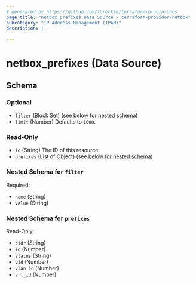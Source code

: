 ```yaml
---
# generated by https://github.com/fbreckle/terraform-plugin-docs
page_title: "netbox_prefixes Data Source - terraform-provider-netbox"
subcategory: "IP Address Management (IPAM)"
description: |-
  
---
```


# netbox_prefixes (Data Source)





<!-- schema generated by tfplugindocs -->
## Schema

### Optional

- `filter` (Block Set) (see [below for nested schema](#nestedblock--filter))
- `limit` (Number) Defaults to `1000`.

### Read-Only

- `id` (String) The ID of this resource.
- `prefixes` (List of Object) (see [below for nested schema](#nestedatt--prefixes))

<a id="nestedblock--filter"></a>
### Nested Schema for `filter`

Required:

- `name` (String)
- `value` (String)


<a id="nestedatt--prefixes"></a>
### Nested Schema for `prefixes`

Read-Only:

- `cidr` (String)
- `id` (Number)
- `status` (String)
- `vid` (Number)
- `vlan_id` (Number)
- `vrf_id` (Number)


